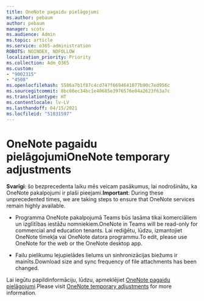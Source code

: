 ```yaml
---
title: OneNote pagaidu pielāgojumi
ms.author: pebaum
author: pebaum
manager: scotv
ms.audience: Admin
ms.topic: article
ms.service: o365-administration
ROBOTS: NOINDEX, NOFOLLOW
localization_priority: Priority
ms.collection: Adm_O365
ms.custom:
- "9002315"
- "4508"
ms.openlocfilehash: 5586a7b1f87c4cd747f6694641077b90c7ed956c
ms.sourcegitcommit: 8bc60ec34bc1e40685e3976576e04a2623f63a7c
ms.translationtype: HT
ms.contentlocale: lv-LV
ms.lasthandoff: 04/15/2021
ms.locfileid: "51831597"
---
```

# <a name="onenote-temporary-adjustments"></a><span data-ttu-id="a4e62-102">OneNote pagaidu pielāgojumi</span><span class="sxs-lookup"><span data-stu-id="a4e62-102">OneNote temporary adjustments</span></span>

<span data-ttu-id="a4e62-103">**Svarīgi**: šo bezprecedenta laiku mēs veicam pasākumus, lai nodrošinātu, ka OneNote pakalpojumi ir plaši pieejami.</span><span class="sxs-lookup"><span data-stu-id="a4e62-103">**Important**: During these unprecedented times, we are taking steps to ensure that OneNote services remain highly available.</span></span>

- <span data-ttu-id="a4e62-104">Programma OneNote pakalpojumā Teams būs lasāma tikai komerciāliem un izglītības iestāžu nomniekiem.</span><span class="sxs-lookup"><span data-stu-id="a4e62-104">OneNote in Teams will be read-only for commercial and education tenants.</span></span> <span data-ttu-id="a4e62-105">Lai rediģētu, lūdzu, izmantojiet OneNote tīmekļa vai OneNote datora programmu.</span><span class="sxs-lookup"><span data-stu-id="a4e62-105">To edit, please use OneNote for the web or the OneNote desktop app.</span></span>

- <span data-ttu-id="a4e62-106">Failu pielikumu lejupielādes lielums un sinhronizācijas biežums ir mainīts.</span><span class="sxs-lookup"><span data-stu-id="a4e62-106">Download size and sync frequency of file attachments has been changed.</span></span>

<span data-ttu-id="a4e62-107">Lai iegūtu papildinformāciju, lūdzu, apmeklējiet [OneNote pagaidu pielāgojumi](https://techcommunity.microsoft.com/t5/onenote-service-updates/awareness-of-temporary-adjustments-in-microsoft-onenote/m-p/1248100).</span><span class="sxs-lookup"><span data-stu-id="a4e62-107">Please visit [OneNote temporary adjustments](https://techcommunity.microsoft.com/t5/onenote-service-updates/awareness-of-temporary-adjustments-in-microsoft-onenote/m-p/1248100) for more information.</span></span>
